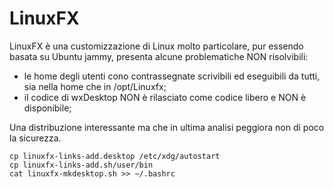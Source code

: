 # LinuxFX

LinuxFX è una customizzazione di Linux molto particolare, pur essendo basata su Ubuntu jammy, presenta alcune problematiche NON risolvibili:

* le home degli utenti cono contrassegnate scrivibili ed eseguibili da tutti, sia nella home che in /opt/Linuxfx;
* il codice di wxDesktop NON è rilasciato come codice libero e NON è disponibile;

Una distribuzione interessante ma che in ultima analisi peggiora non di poco la sicurezza.

```
cp linuxfx-links-add.desktop /etc/xdg/autostart
cp linuxfx-links-add.sh/user/bin
cat linuxfx-mkdesktop.sh >> ~/.bashrc
```







